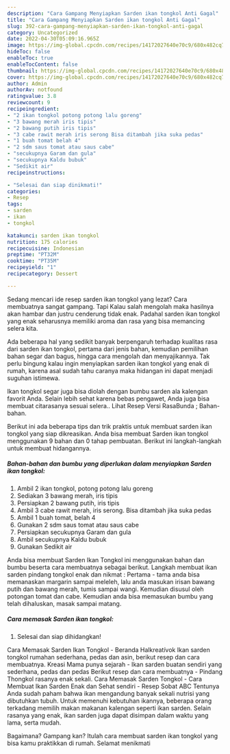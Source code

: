 ```yaml
---
description: "Cara Gampang Menyiapkan Sarden ikan tongkol Anti Gagal"
title: "Cara Gampang Menyiapkan Sarden ikan tongkol Anti Gagal"
slug: 392-cara-gampang-menyiapkan-sarden-ikan-tongkol-anti-gagal
category: Uncategorized
date: 2022-04-30T05:09:16.965Z
image: https://img-global.cpcdn.com/recipes/14172027640e70c9/680x482cq70/sarden-ikan-tongkol-foto-resep-utama.jpg
hideToc: false
enableToc: true
enableTocContent: false
thumbnail: https://img-global.cpcdn.com/recipes/14172027640e70c9/680x482cq70/sarden-ikan-tongkol-foto-resep-utama.jpg
cover: https://img-global.cpcdn.com/recipes/14172027640e70c9/680x482cq70/sarden-ikan-tongkol-foto-resep-utama.jpg
author: Admin
authorAv: notfound
ratingvalue: 3.8
reviewcount: 9
recipeingredient:
- "2 ikan tongkol potong potong lalu goreng"
- "3 bawang merah iris tipis"
- "2 bawang putih iris tipis"
- "3 cabe rawit merah iris serong Bisa ditambah jika suka pedas"
- "1 buah tomat belah 4"
- "2 sdm saus tomat atau saus cabe"
- "secukupnya Garam dan gula"
- "secukupnya Kaldu bubuk"
- "Sedikit air"
recipeinstructions:

- "Selesai dan siap dinikmati!"
categories:
- Resep
tags:
- sarden
- ikan
- tongkol

katakunci: sarden ikan tongkol 
nutrition: 175 calories
recipecuisine: Indonesian
preptime: "PT32M"
cooktime: "PT35M"
recipeyield: "1"
recipecategory: Dessert

---
```



Sedang mencari ide resep sarden ikan tongkol yang lezat? Cara membuatnya sangat gampang. Tapi Kalau salah mengolah maka hasilnya akan hambar dan justru cenderung tidak enak. Padahal sarden ikan tongkol yang enak seharusnya memiliki aroma dan rasa yang bisa memancing selera kita.


Ada beberapa hal yang sedikit banyak berpengaruh terhadap kualitas rasa dari sarden ikan tongkol, pertama dari jenis bahan, kemudian pemilihan bahan segar dan bagus, hingga cara mengolah dan menyajikannya. Tak perlu bingung kalau ingin menyiapkan sarden ikan tongkol yang enak di rumah, karena asal sudah tahu caranya maka hidangan ini dapat menjadi suguhan istimewa.

Ikan tongkol segar juga bisa diolah dengan bumbu sarden ala kalengan favorit Anda. Selain lebih sehat karena bebas pengawet, Anda juga bisa membuat citarasanya sesuai selera.. Lihat Resep Versi RasaBunda ; Bahan-bahan.


Berikut ini ada beberapa tips dan trik praktis untuk membuat sarden ikan tongkol yang siap dikreasikan. Anda bisa membuat Sarden ikan tongkol menggunakan 9 bahan dan 0 tahap pembuatan. Berikut ini langkah-langkah untuk membuat hidangannya.

<!--inarticleads1-->

##### Bahan-bahan dan bumbu yang diperlukan dalam menyiapkan Sarden ikan tongkol:

1. Ambil 2 ikan tongkol, potong potong lalu goreng
1. Sediakan 3 bawang merah, iris tipis
1. Persiapkan 2 bawang putih, iris tipis
1. Ambil 3 cabe rawit merah, iris serong. Bisa ditambah jika suka pedas
1. Ambil 1 buah tomat, belah 4
1. Gunakan 2 sdm saus tomat atau saus cabe
1. Persiapkan secukupnya Garam dan gula
1. Ambil secukupnya Kaldu bubuk
1. Gunakan Sedikit air


Anda bisa membuat Sarden Ikan Tongkol ini menggunakan bahan dan bumbu beserta cara membuatnya sebagai berikut. Langkah membuat ikan sarden pindang tongkol enak dan nikmat : Pertama - tama anda bisa memanaskan margarin sampai meleleh, lalu anda masukan irisan bawang putih dan bawang merah, tumis sampai wangi. Kemudian disusul oleh potongan tomat dan cabe. Kemudian anda bisa memasukan bumbu yang telah dihaluskan, masak sampai matang. 

<!--inarticleads2-->

##### Cara memasak Sarden ikan tongkol:


1. Selesai dan siap dihidangkan!

Cara Memasak Sarden Ikan Tongkol - Beranda Halkreatívok Ikan sarden tongkol rumahan sederhana, pedas dan asin, berikut resep dan cara membuatnya. Kreasi Mama punya sejarah - Ikan sarden buatan sendiri yang sederhana, pedas dan pedas Berikut resep dan cara membuatnya - Pindang Thongkol rasanya enak sekali. Cara Memasak Sarden Tongkol - Cara Membuat Ikan Sarden Enak dan Sehat sendiri - Resep Sobat ABC Tentunya Anda sudah paham bahwa ikan mengandung banyak sekali nutrisi yang dibutuhkan tubuh. Untuk memenuhi kebutuhan ikannya, beberapa orang terkadang memilih makan makanan kalengan seperti ikan sarden. Selain rasanya yang enak, ikan sarden juga dapat disimpan dalam waktu yang lama, serta mudah. 

Bagaimana? Gampang kan? Itulah cara membuat sarden ikan tongkol yang bisa kamu praktikkan di rumah. Selamat menikmati
